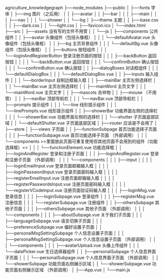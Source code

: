 agriculture_knowledgegraph
├──node_modules
├──public
│  ├──fonts 字体
│  ├──img 图片（之后用）
│  │  ├──avatar
│  │  ├──bar
│  │  │  ├──main
│  │  │  ├──nav
│  │  │  └──shower
│  │  └──bg
│  ├──theme 主题
│  │  ├──base.css
│  │  ├──dark.css
│  │  └──light.css
│  ├──favicon.ico
│  └──index.html
├──src
│  ├──assets 没有写的文件不用管
│  │  └──js
│  ├──components 公共组件
│  │  ├──avatar 头像组件（包括头像框）
│  │  │  └──defaultAvatar.vue 头像组件（包括头像框）
│  │  ├──bg 主页背景组件
│  │  │  └──defaultBg.vue 头像组件（包括头像框）
│  │  ├──buttons 按钮组件
│  │  │  └──loginAndRegisterButton 登录注册页面的按钮
│  │  │     ├──backButton 返回按钮
│  │  │     │  └──backButton.vue 返回按钮
│  │  │     └──confirmButton 确认按钮
│  │  │        └──confirmButton.vue 确认按钮
│  │  ├──dialogBoxes 对话框组件
│  │  │  └──defaultDialogBox
│  │  │     └──defaultDialogBox.vue
│  │  ├──inputs 输入组件
│  │  │  └──borderInput 自制边框输入框
│  │  ├──mainBar 主页左侧选择栏
│  │  │  └──mainBar.vue 主页左侧选择栏
│  │  ├──mainWord 主页文字
│  │  │  └──mainWord.vue 主页文字
│  │  ├──mascots 吉祥物
│  │  ├──mouse （不用管）
│  │  ├──navBar 顶部导航栏
│  │  │  └──navBar.vue 顶部导航栏
│  │  ├──prompts 提示组件
│  │  │  └──line 线形提示组件
│  │  │     └──linePrompts.vue 线形提示组件
│  │  ├──showerBar 功能界面左侧的选择栏
│  │  │  └──showerBar.vue 功能界面左侧的选择栏
│  │  └──shutter 子页面底部区域
│  │     └──defaultShutter.vue 子页面底部区域
│  ├──router 应该是不会用了
│  ├──store 
│  ├──views 子页面
│  │  ├──functionSubpage 首页功能选择子页面
│  │  │  ├──functionSubpage.vue 首页功能选择子页面 （外部调用）
│  │  │  └──components >>里面放此页面可重复使用但其他页面不会用到的组件（功能选择框）<<
│  │  │     └──functionElement.vue 功能选择框
│  │  ├──loginAndRegister 登录和注册子页面
│  │  │  ├──loginAndRegister.vue 登录和注册子页面 （外部调用）
│  │  │  └──components
│  │  │     ├──input
│  │  │     │  ├──loginEmailInput.vue 登录页面邮箱输入框
│  │  │     │  ├──loginPasswordInput.vue 登录页面密码输入框
│  │  │     │  ├──registerEmailInput.vue 注册页面邮箱输入框
│  │  │     │  ├──registerPasswordsInput.vue 注册页面密码输入框
│  │  │     │  └──registerVCodeInput.vue 注册页面验证码输入框
│  │  │     ├──loginMsg.vue 登录信息
│  │  │     ├──loginSubpage.vue 登录组件
│  │  │     ├──registerMsg.vue 注册信息
│  │  │     └──registerSubpage.vue 注册组件
│  │  ├──othersSubpage 其他子页面
│  │  │  ├──othersSubpage.vue 其他子页面 （外部调用）
│  │  │  └──components
│  │  │     ├──aboutSubpage.vue 关于我们子页面
│  │  │     ├──languageSubpage.vue 语言切换子页面
│  │  │     └──preferenceSubpage.vue 偏好设置子页面
│  │  ├──personalMsgSettingSubpage 个人信息设置子页面
│  │  │  ├──personalMsgSettingSubpage.vue 个人信息设置子页面 （外部调用）
│  │  │  └──components
│  │  │     ├──avatarUpload.vue 头像上传组件
│  │  │     └──datePicker.vue 生日选择器组件
│  │  ├──personalSubpage 个人信息界面子页面
│  │  │  └──personalSubpage.vue 个人信息界面子页面 （外部调用）
│  │  └──showerSubpage 功能页面右侧展示区域
│  │     └──showerSubpage.vue 功能页面右侧展示区域 （外部调用）
│  ├──App.vue
│  └──main.js
